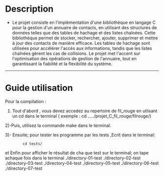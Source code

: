 # Description
+ Le projet consiste en l'implémentation d'une bibliothèque en langage C pour la gestion d'un annuaire de contacts, en utilisant des structures de données telles que des tables de hachage et des listes chaînées. Cette bibliothèque permet de stocker, rechercher, ajouter, supprimer et mettre à jour des contacts de manière efficace. Les tables de hachage sont utilisées pour accélérer l'accès aux informations, tandis que les listes chaînées gèrent les cas de collisions. Le projet met l'accent sur l'optimisation des opérations de gestion de l'annuaire, tout en garantissant la fiabilité et la flexibilité du système.



--------------

# Guide utilisation

Pour la compilation :

1) Tout d'abord , vous devez accedez au repertoire de fil_rouge en utlisant un cd dans le terminal
    ( exemple : cd ...../projet_C_fil_rouge/filrouge/)
   
2)-Puis, utilisez la commande make dans le terminal.

3)- Ensuite; pour tester les programme par les tests ,Ecrit dans le terminal:

            cd tests/

  et Enfin pour afficher le résultat de cha que test sur le terminal; on tape
   achaque fois  dans le terminal
   ./directory-01-test
   	./directory-02-test
   	./directory-03-test
   	./directory-04-test
   	./directory-05-test
   	./directory-06-test
   	./directory-07-test           
#


